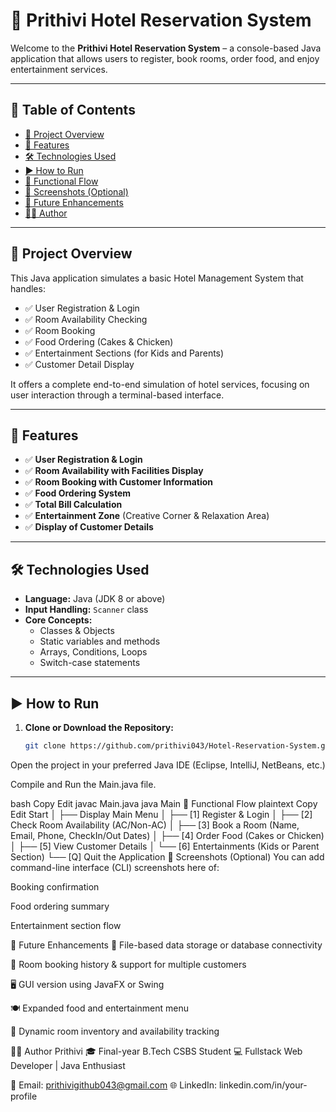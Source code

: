# 🏨 Prithivi Hotel Reservation System

Welcome to the **Prithivi Hotel Reservation System** – a console-based Java application that allows users to register, book rooms, order food, and enjoy entertainment services.

---

## 📌 Table of Contents

- [🚀 Project Overview](#-project-overview)  
- [🌟 Features](#-features)  
- [🛠️ Technologies Used](#️-technologies-used)  
- [▶️ How to Run](#️-how-to-run)  
- [🔄 Functional Flow](#-functional-flow)  
- [📸 Screenshots (Optional)](#-screenshots-optional)  
- [🚧 Future Enhancements](#-future-enhancements)  
- [👨‍💻 Author](#-author)  

---

## 🚀 Project Overview

This Java application simulates a basic Hotel Management System that handles:

- ✅ User Registration & Login  
- ✅ Room Availability Checking  
- ✅ Room Booking  
- ✅ Food Ordering (Cakes & Chicken)  
- ✅ Entertainment Sections (for Kids and Parents)  
- ✅ Customer Detail Display  

It offers a complete end-to-end simulation of hotel services, focusing on user interaction through a terminal-based interface.

---

## 🌟 Features

- ✅ **User Registration & Login**  
- ✅ **Room Availability with Facilities Display**  
- ✅ **Room Booking with Customer Information**  
- ✅ **Food Ordering System**  
- ✅ **Total Bill Calculation**  
- ✅ **Entertainment Zone** (Creative Corner & Relaxation Area)  
- ✅ **Display of Customer Details**  

---

## 🛠️ Technologies Used

- **Language:** Java (JDK 8 or above)  
- **Input Handling:** `Scanner` class  
- **Core Concepts:**  
  - Classes & Objects  
  - Static variables and methods  
  - Arrays, Conditions, Loops  
  - Switch-case statements  

---

## ▶️ How to Run

1. **Clone or Download the Repository:**

   ```bash
   git clone https://github.com/prithivi043/Hotel-Reservation-System.git
Open the project in your preferred Java IDE (Eclipse, IntelliJ, NetBeans, etc.)

Compile and Run the Main.java file.

bash
Copy
Edit
javac Main.java
java Main
🔄 Functional Flow
plaintext
Copy
Edit
Start
 │
 ├── Display Main Menu
 │   ├── [1] Register & Login
 │   ├── [2] Check Room Availability (AC/Non-AC)
 │   ├── [3] Book a Room (Name, Email, Phone, CheckIn/Out Dates)
 │   ├── [4] Order Food (Cakes or Chicken)
 │   ├── [5] View Customer Details
 │   └── [6] Entertainments (Kids or Parent Section)
 └── [Q] Quit the Application
📸 Screenshots (Optional)
You can add command-line interface (CLI) screenshots here of:

Booking confirmation

Food ordering summary

Entertainment section flow

🚧 Future Enhancements
📁 File-based data storage or database connectivity

🧾 Room booking history & support for multiple customers

🖥️ GUI version using JavaFX or Swing

🍽️ Expanded food and entertainment menu

🏢 Dynamic room inventory and availability tracking

👨‍💻 Author
Prithivi
🎓 Final-year B.Tech CSBS Student
💻 Fullstack Web Developer | Java Enthusiast

📧 Email: prithivigithub043@gmail.com
🌐 LinkedIn: linkedin.com/in/your-profile
